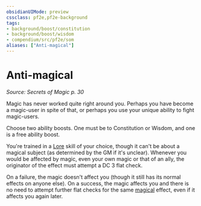 ```yaml
---
obsidianUIMode: preview
cssclass: pf2e,pf2e-background
tags:
- background/boost/constitution
- background/boost/wisdom
- compendium/src/pf2e/som
aliases: ["Anti-magical"]
---
```

# Anti-magical
*Source: Secrets of Magic p. 30*  

Magic has never worked quite right around you. Perhaps you have become a magic-user in spite of that, or perhaps you use your unique ability to fight magic-users.

Choose two ability boosts. One must be to Constitution or Wisdom, and one is a free ability boost.

You're trained in a [Lore](../../skills.md#Lore) skill of your choice, though it can't be about a magical subject (as determined by the GM if it's unclear). Whenever you would be affected by magic, even your own magic or that of an ally, the originator of the effect must attempt a DC 3 flat check.

On a failure, the magic doesn't affect you (though it still has its normal effects on anyone else). On a success, the magic affects you and there is no need to attempt further flat checks for the same [magical](../../../rules/traits/magical.md) effect, even if it affects you again later.